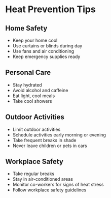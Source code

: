 # Heat Prevention Tips

## Home Safety
- Keep your home cool
- Use curtains or blinds during day
- Use fans and air conditioning
- Keep emergency supplies ready

## Personal Care
- Stay hydrated
- Avoid alcohol and caffeine
- Eat light, cool meals
- Take cool showers

## Outdoor Activities
- Limit outdoor activities
- Schedule activities early morning or evening
- Take frequent breaks in shade
- Never leave children or pets in cars

## Workplace Safety
- Take regular breaks
- Stay in air-conditioned areas
- Monitor co-workers for signs of heat stress
- Follow workplace safety guidelines